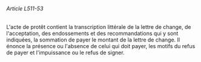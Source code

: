 ###### Article L511-53

L'acte de protêt contient la transcription littérale de la lettre de change, de l'acceptation, des endossements et des recommandations qui y sont indiquées, la sommation de payer le montant de la lettre de change. Il énonce la présence ou l'absence de celui qui doit payer, les motifs du refus de payer et l'impuissance ou le refus de signer.

